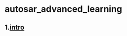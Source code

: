 # autosar_advanced_learning

## 1.[intro](https://github.com/NESCAR/autosar_advanced_learning/tree/master/intro)

